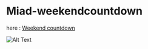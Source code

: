 # Miad-weekendcountdown

here :️ [Weekend countdown](https://miadabbas.github.io/Miad-weekendcountdown/ "Weekend contdown")

![Alt Text](giphy(1).gif)
